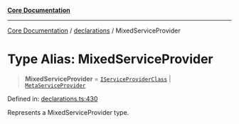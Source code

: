 [**Core Documentation**](../../README.md)

***

[Core Documentation](../../README.md) / [declarations](../README.md) / MixedServiceProvider

# Type Alias: MixedServiceProvider

> **MixedServiceProvider** = [`IServiceProviderClass`](IServiceProviderClass.md) \| [`MetaServiceProvider`](../interfaces/MetaServiceProvider.md)

Defined in: [declarations.ts:430](https://github.com/stonemjs/core/blob/85781fe5b87769612839dd6b850ba45186d357fa/src/declarations.ts#L430)

Represents a MixedServiceProvider type.
